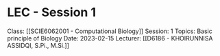 # LEC - Session 1
Class: [[SCIE6062001 - Computational Biology]]
Session: 1
Topics: Basic principle of Biology
Date: 2023-02-15
Lecturer: [[D6186 - KHOIRUNNISA ASSIDQI, S.Pi., M.Si.]]